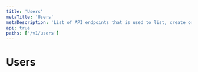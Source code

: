 ```yaml
---
title: 'Users'
metaTitle: 'Users'
metaDescription: 'List of API endpoints that is used to list, create or update users'
api: true
paths: ['/v1/users']
---
```


# Users
